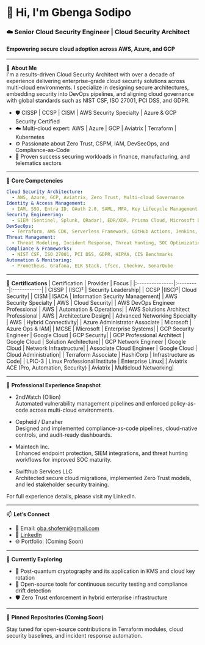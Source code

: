 # 👋 Hi, I'm Gbenga Sodipo

### ☁️ Senior Cloud Security Engineer | Cloud Security Architect  
#### Empowering secure cloud adoption across AWS, Azure, and GCP

---

🔎 **About Me**  
I'm a results-driven Cloud Security Architect with over a decade of experience delivering enterprise-grade cloud security solutions across multi-cloud environments. I specialize in designing secure architectures, embedding security into DevOps pipelines, and aligning cloud governance with global standards such as NIST CSF, ISO 27001, PCI DSS, and GDPR.

- 🛡️ CISSP | CCSP | CISM | AWS Security Specialty | Azure & GCP Security Certified  
- ☁️ Multi-cloud expert: AWS | Azure | GCP | Aviatrix | Terraform | Kubernetes  
- ⚙️ Passionate about Zero Trust, CSPM, IAM, DevSecOps, and Compliance-as-Code  
- 🎯 Proven success securing workloads in finance, manufacturing, and telematics sectors

---

🧠 **Core Competencies**
```yaml
Cloud Security Architecture:
  - AWS, Azure, GCP, Aviatrix, Zero Trust, Multi-cloud Governance
Identity & Access Management:
  - IAM, SSO, Entra ID, OAuth 2.0, SAML, MFA, Key Lifecycle Management
Security Engineering:
  - SIEM (Sentinel, Splunk, QRadar), EDR/XDR, Prisma Cloud, Microsoft Defender
DevSecOps:
  - Terraform, AWS CDK, Serverless Framework, GitHub Actions, Jenkins, CI/CD
Threat Management:
  - Threat Modeling, Incident Response, Threat Hunting, SOC Optimization
Compliance & Frameworks:
  - NIST CSF, ISO 27001, PCI DSS, GDPR, HIPAA, CIS Benchmarks
Automation & Monitoring:
  - Prometheus, Grafana, ELK Stack, tfsec, Checkov, SonarQube
```

---

📄 **Certifications**
| Certification | Provider | Focus      |
|:---------------|:---------|:------------|
| CISSP         | (ISC)²   | Security Leadership|
| CCSP          |(ISC)²|  Cloud Security|
| CISM | ISACA | Information Security Management|
| AWS Security Specialty | AWS | Cloud Security|
| AWS DevOps Engineer Professional | AWS | Automation & Operations|
| AWS Solutions Architect Professional | AWS | Architecture Design|
| Advanced Networking Specialty | AWS | Hybrid Connectivity|
| Azure Administrator Associate | Microsoft | Azure Ops & IAM|
| MCSE | Microsoft | Enterprise Systems|
| GCP Security Engineer | Google Cloud | GCP Security|
| GCP Professional Architect | Google Cloud | Solution Architecture|
| GCP Network Engineer | Google Cloud | Network Infrastructure|
| Associate Cloud Engineer | Google Cloud | Cloud Administration|
| Terraform Associate | HashiCorp | Infrastructure as Code|
| LPIC-3 | Linux Professional Institute | Enterprise Linux|
| Aviatrix ACE (Pro, Automation, Security) | Aviatrix | Multicloud Networking|


---

🚀 **Professional Experience Snapshot**
-	2ndWatch (Ollion)  
Automated vulnerability management pipelines and enforced policy-as-code across multi-cloud environments.

-	Cepheid / Danaher  
Designed and implemented compliance-as-code pipelines, cloud-native controls, and audit-ready dashboards.

-	Maintech Inc.  
Enhanced endpoint protection, SIEM integrations, and threat hunting workflows for improved SOC maturity.

-	Swifthub Services LLC  
Architected secure cloud migrations, implemented Zero Trust models, and led stakeholder security training.

For full experience details, please visit my LinkedIn.

---

📫 **Let’s Connect**
-	📧 Email: oba.shofemi@gmail.com
-	💼 [LinkedIn](https://www.linkedin.com/in/gbenga-sodipo)
-	🌐 Portfolio: (Coming Soon)

---

🧪 **Currently Exploring**
-	🧬 Post-quantum cryptography and its application in KMS and cloud key rotation
-	🔁 Open-source tools for continuous security testing and compliance drift detection
-	🛡️ Zero Trust enforcement in hybrid enterprise infrastructure

---

🧱 **Pinned Repositories (Coming Soon)**

Stay tuned for open-source contributions in Terraform modules, cloud security baselines, and incident response automation.
